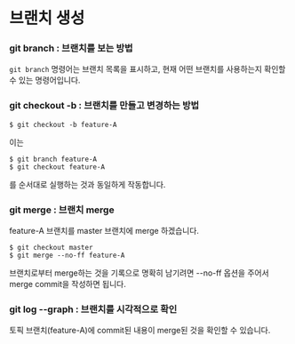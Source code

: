 # 브랜치 생성

### git branch : 브랜치를 보는 방법

`git branch` 명령어는 브랜치 목록을 표시하고, 현재 어떤 브랜치를 사용하는지 확인할 수 있는 명령어입니다.

### git checkout -b : 브랜치를 만들고 변경하는 방법

```
$ git checkout -b feature-A
```

이는

```
$ git branch feature-A
$ git checkout feature-A
```

를 순서대로 실행하는 것과 동일하게 작동합니다.

### git merge : 브랜치 merge

feature-A 브랜치를 master 브랜치에 merge 하겠습니다.

```
$ git checkout master
$ git merge --no-ff feature-A
```

브랜치로부터 merge하는 것을 기록으로 명확히 남기려면 --no-ff 옵션을 주어서 merge commit을 작성하면 됩니다.

### git log --graph : 브랜치를 시각적으로 확인

토픽 브랜치(feature-A)에 commit된 내용이 merge된 것을 확인할 수 있습니다.




